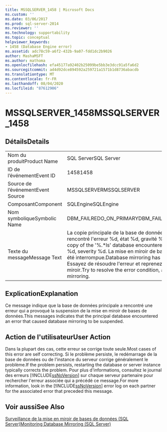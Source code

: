 ```yaml
---
title: MSSQLSERVER_1458 | Microsoft Docs
ms.custom: ''
ms.date: 03/06/2017
ms.prod: sql-server-2014
ms.reviewer: ''
ms.technology: supportability
ms.topic: conceptual
helpviewer_keywords:
- 1458 (Database Engine error)
ms.assetid: adc78c59-a6f2-432b-9a07-fdd1dc2b9026
author: MashaMSFT
ms.author: mathoma
ms.openlocfilehash: efa45177a92402b25099be5bb3e3dcc91a5fa6d2
ms.sourcegitcommit: ad4d92dce894592a259721a1571b1d8736abacdb
ms.translationtype: MT
ms.contentlocale: fr-FR
ms.lasthandoff: 08/04/2020
ms.locfileid: "87612906"
---
```

# <a name="mssqlserver_1458"></a><span data-ttu-id="cbf42-102">MSSQLSERVER_1458</span><span class="sxs-lookup"><span data-stu-id="cbf42-102">MSSQLSERVER_1458</span></span>
    
## <a name="details"></a><span data-ttu-id="cbf42-103">Détails</span><span class="sxs-lookup"><span data-stu-id="cbf42-103">Details</span></span>  
  
|||  
|-|-|  
|<span data-ttu-id="cbf42-104">Nom du produit</span><span class="sxs-lookup"><span data-stu-id="cbf42-104">Product Name</span></span>|<span data-ttu-id="cbf42-105">SQL Server</span><span class="sxs-lookup"><span data-stu-id="cbf42-105">SQL Server</span></span>|  
|<span data-ttu-id="cbf42-106">ID de l’événement</span><span class="sxs-lookup"><span data-stu-id="cbf42-106">Event ID</span></span>|<span data-ttu-id="cbf42-107">1458</span><span class="sxs-lookup"><span data-stu-id="cbf42-107">1458</span></span>|  
|<span data-ttu-id="cbf42-108">Source de l’événement</span><span class="sxs-lookup"><span data-stu-id="cbf42-108">Event Source</span></span>|<span data-ttu-id="cbf42-109">MSSQLSERVER</span><span class="sxs-lookup"><span data-stu-id="cbf42-109">MSSQLSERVER</span></span>|  
|<span data-ttu-id="cbf42-110">Composant</span><span class="sxs-lookup"><span data-stu-id="cbf42-110">Component</span></span>|<span data-ttu-id="cbf42-111">SQLEngine</span><span class="sxs-lookup"><span data-stu-id="cbf42-111">SQLEngine</span></span>|  
|<span data-ttu-id="cbf42-112">Nom symbolique</span><span class="sxs-lookup"><span data-stu-id="cbf42-112">Symbolic Name</span></span>|<span data-ttu-id="cbf42-113">DBM_FAILREDO_ON_PRIMARY</span><span class="sxs-lookup"><span data-stu-id="cbf42-113">DBM_FAILREDO_ON_PRIMARY</span></span>|  
|<span data-ttu-id="cbf42-114">Texte du message</span><span class="sxs-lookup"><span data-stu-id="cbf42-114">Message Text</span></span>|<span data-ttu-id="cbf42-115">La copie principale de la base de données '%.\*ls' a rencontré l'erreur %d, état %d, gravité %d.</span><span class="sxs-lookup"><span data-stu-id="cbf42-115">The principal copy of the '%.\*ls' database encountered error %d, status %d, severity %d.</span></span> <span data-ttu-id="cbf42-116">La mise en miroir de bases de données a été interrompue.</span><span class="sxs-lookup"><span data-stu-id="cbf42-116">Database mirroring has been suspended.</span></span> <span data-ttu-id="cbf42-117">Essayez de résoudre l'erreur et reprenez la mise en miroir.</span><span class="sxs-lookup"><span data-stu-id="cbf42-117">Try to resolve the error condition, and resume mirroring.</span></span>|  
  
## <a name="explanation"></a><span data-ttu-id="cbf42-118">Explication</span><span class="sxs-lookup"><span data-stu-id="cbf42-118">Explanation</span></span>  
 <span data-ttu-id="cbf42-119">Ce message indique que la base de données principale a rencontré une erreur qui a provoqué la suspension de la mise en miroir de bases de données.</span><span class="sxs-lookup"><span data-stu-id="cbf42-119">This messages indicates that the principal database encountered an error that caused database mirroring to be suspended.</span></span>  
  
## <a name="user-action"></a><span data-ttu-id="cbf42-120">Action de l'utilisateur</span><span class="sxs-lookup"><span data-stu-id="cbf42-120">User Action</span></span>  
 <span data-ttu-id="cbf42-121">Dans la plupart des cas, cette erreur se corrige toute seule.</span><span class="sxs-lookup"><span data-stu-id="cbf42-121">Most cases of this error are self correcting.</span></span> <span data-ttu-id="cbf42-122">Si le problème persiste, le redémarrage de la base de données ou de l'instance du serveur corrige généralement le problème.</span><span class="sxs-lookup"><span data-stu-id="cbf42-122">If the problem persists, restarting the database or server instance typically corrects the problem.</span></span> <span data-ttu-id="cbf42-123">Pour plus d'informations, consultez le journal des erreurs [!INCLUDE[ssNoVersion](../../includes/ssnoversion-md.md)] sur chaque serveur partenaire pour rechercher l'erreur associée qui a précédé ce message.</span><span class="sxs-lookup"><span data-stu-id="cbf42-123">For more information, look in the [!INCLUDE[ssNoVersion](../../includes/ssnoversion-md.md)] error log on each partner for the associated error that preceded this message.</span></span>  
  
## <a name="see-also"></a><span data-ttu-id="cbf42-124">Voir aussi</span><span class="sxs-lookup"><span data-stu-id="cbf42-124">See Also</span></span>  
 [<span data-ttu-id="cbf42-125">Surveillance de la mise en miroir de bases de données &#40;SQL Server&#41;</span><span class="sxs-lookup"><span data-stu-id="cbf42-125">Monitoring Database Mirroring &#40;SQL Server&#41;</span></span>](../../database-engine/database-mirroring/database-mirroring-sql-server.md)  
  
  
